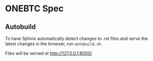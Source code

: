 # ONEBTC Spec

## Autobuild

To have Sphinx automatically detect changes to .rst files and serve the latest changes in the browser, run `autobuild.sh`.

Files will be served at http://127.0.0.1:8000/


